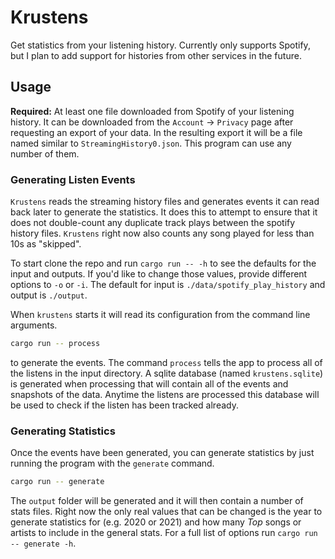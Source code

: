 # Krustens

Get statistics from your listening history. Currently only supports Spotify, but I plan to add support for histories from other services in the future.

## Usage
**Required:** At least one file downloaded from Spotify of your listening history. It can be downloaded from the `Account` -> `Privacy` page after requesting an export of your data. In the resulting export it will be a file named similar to `StreamingHistory0.json`. This program can use any number of them.

### Generating Listen Events
`Krustens` reads the streaming history files and generates events it can read back later to generate the statistics. It does this to attempt to ensure that it does not double-count any duplicate track plays between the spotify history files. `Krustens` right now also counts any song played for less than 10s as "skipped".

To start clone the repo and run `cargo run -- -h` to see the defaults for the input and outputs. If you'd like to change those values, provide different options to `-o` or `-i`. The default for input is `./data/spotify_play_history` and output is `./output`.

When `krustens` starts it will read its configuration from the command line arguments.
```bash
cargo run -- process
```
to generate the events. The command `process` tells the app to process all of the listens in the input directory. A sqlite database (named `krustens.sqlite`) is generated when processing that will contain all of the events and snapshots of the data. Anytime the listens are processed this database will be used to check if the listen has been tracked already.

### Generating Statistics
Once the events have been generated, you can generate statistics by just running the program with the `generate` command.
```bash
cargo run -- generate
```
The `output` folder will be generated and it will then contain a number of stats files. Right now the only real values that can be changed is the year to generate statistics for (e.g. 2020 or 2021) and how many _Top_ songs or artists to include in the general stats. For a full list of options run `cargo run -- generate -h`.
